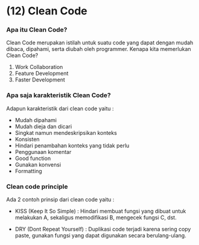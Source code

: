 # (12) Clean Code

### Apa itu Clean Code?
Clean Code merupakan istilah untuk suatu code yang dapat dengan mudah dibaca, dipahami, serta diubah oleh programmer. Kenapa kita memerlukan Clean Code?

1. Work Collaboration
2. Feature Development
3. Faster Development


### Apa saja karakteristik Clean Code?
Adapun karakteristik dari clean code yaitu :
- Mudah dipahami
- Mudah dieja dan dicari
- Singkat namun mendeskripsikan konteks
- Konsisten
- Hindari penambahan konteks yang tidak perlu
- Penggunaan komentar
- Good function
- Gunakan konvensi
- Formatting

### Clean code principle
Ada 2 contoh prinsip dari clean code yaitu :

- KISS (Keep It So Simple) : Hindari membuat fungsi yang dibuat untuk melakukan A, sekaligus memodifikasi B, mengecek fungsi C, dst.

- DRY (Dont Repeat Yourself) : Duplikasi code terjadi karena sering copy paste, gunakan fungsi yang dapat digunakan secara berulang-ulang.
